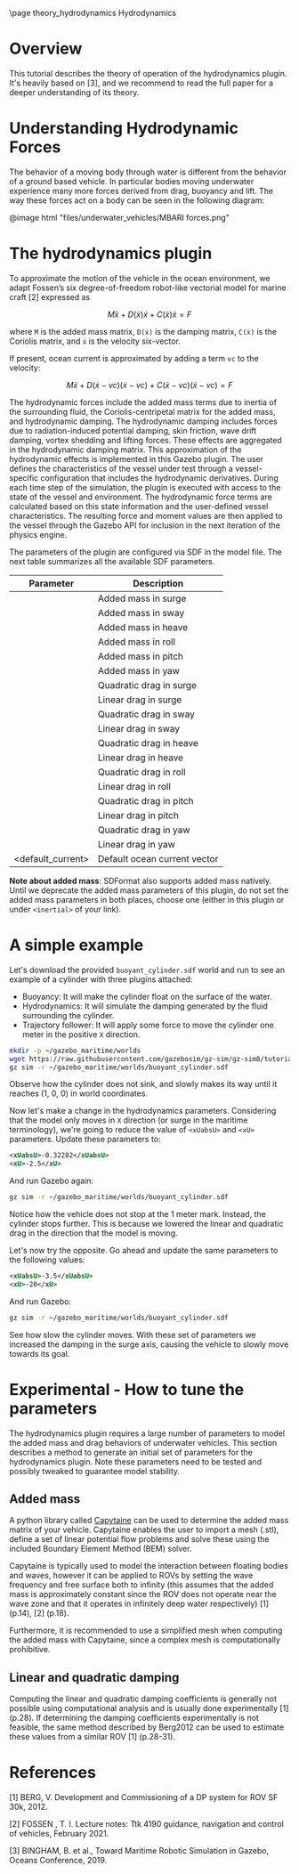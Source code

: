 \page theory_hydrodynamics Hydrodynamics

# Overview

This tutorial describes the theory of operation of the hydrodynamics plugin.
It's heavily based on [3], and we recommend to read the full paper for a deeper
understanding of its theory.

# Understanding Hydrodynamic Forces

The behavior of a moving body through water is different from the behavior of
a ground based vehicle. In particular bodies moving underwater experience many
more forces derived from drag, buoyancy and lift. The way these forces act on
a body can be seen in the following diagram:

@image html "files/underwater_vehicles/MBARI forces.png"

# The hydrodynamics plugin

To approximate the motion of the vehicle in the ocean environment, we adapt
Fossen’s six degree-of-freedom robot-like vectorial model for marine craft [2]
expressed as

$$M ẍ + D(ẋ)ẋ + C(ẋ)ẋ = F$$

where `M` is the added mass matrix, `D(ẋ)` is the damping matrix, `C(ẋ)` is the
Coriolis matrix, and `ẋ` is the velocity six-vector.

If present, ocean current is approximated by adding a term `vc` to the velocity:

$$M ẍ + D(ẋ − vc )(ẋ − vc ) + C(ẋ − vc )(ẋ − vc ) = F$$

The hydrodynamic forces include the added mass terms due to inertia of the
surrounding fluid, the Coriolis-centripetal matrix for the added mass, and
hydrodynamic damping. The hydrodynamic damping includes forces due to
radiation-induced potential damping, skin friction, wave drift damping, vortex
shedding and lifting forces. These effects are aggregated in the hydrodynamic
damping matrix. This approximation of the hydrodynamic effects is implemented in
this Gazebo plugin. The user defines the characteristics of the vessel under
test through a vessel-specific configuration that includes the hydrodynamic
derivatives. During each time step of the simulation, the plugin is executed
with access to the state of the vessel and environment. The hydrodynamic force
terms are calculated based on this state information and the user-defined vessel
characteristics. The resulting force and moment values are then applied to the
vessel through the Gazebo API for inclusion in the next iteration of the physics
engine.

The parameters of the plugin are configured via SDF in the model file.
The next table summarizes all the available SDF parameters.

Parameter         | Description
------------------| -------------
<xDotU>           | Added mass in surge
<yDotV>           | Added mass in sway
<zDotW>           | Added mass in heave
<kDotP>           | Added mass in roll
<mDotQ>           | Added mass in pitch
<nDotR>           | Added mass in yaw
<xUabsU>          | Quadratic drag in surge
<xU>              | Linear drag in surge
<yVabsV>          | Quadratic drag in sway
<yV>              | Linear drag in sway
<zWabsW>          | Quadratic drag in heave
<zW>              | Linear drag in heave
<kPabsP>          | Quadratic drag in roll
<kP>              | Linear drag in roll
<mQabsQ>          | Quadratic drag in pitch
<mQ>              | Linear drag in pitch
<nRabsR>          | Quadratic drag in yaw
<nR>              | Linear drag in yaw
<default_current> | Default ocean current vector

**Note about added mass**: SDFormat also supports added mass natively. Until we
deprecate the added mass parameters of this plugin, do not set the added mass
parameters in both places, choose one (either in this plugin or under
`<inertial>` of your link).

# A simple example

Let's download the provided `buoyant_cylinder.sdf` world and run to see an
example of a cylinder with three plugins attached:

* Buoyancy: It will make the cylinder float on the surface of the water.
* Hydrodynamics: It will simulate the damping generated by the fluid
surrounding the cylinder.
* Trajectory follower: It will apply some force to move the cylinder one meter
in the positive `X` direction.

```bash
mkdir -p ~/gazebo_maritime/worlds
wget https://raw.githubusercontent.com/gazebosim/gz-sim/gz-sim8/tutorials/files/theory_hydrodynamics/buoyant_cylinder.sdf -O ~/gazebo_maritime/worlds/buoyant_cylinder.sdf
gz sim -r ~/gazebo_maritime/worlds/buoyant_cylinder.sdf
```

Observe how the cylinder does not sink, and slowly makes its way until it
reaches (1, 0, 0) in world coordinates.

Now let's make a change in the hydrodynamics parameters. Considering that the
model only moves in `X` direction (or surge in the maritime terminology), we're
going to reduce the value of `<xUabsU>` and `<xU>` parameters. Update these
parameters to:

```xml
<xUabsU>-0.32282</xUabsU>
<xU>-2.5</xU>
```

And run Gazebo again:

```bash
gz sim -r ~/gazebo_maritime/worlds/buoyant_cylinder.sdf
```

Notice how the vehicle does not stop at the 1 meter mark. Instead, the cylinder
stops further. This is because we lowered the linear and quadratic drag in the
direction that the model is moving.

Let's now try the opposite. Go ahead and update the same parameters to the
following values:

```xml
<xUabsU>-3.5</xUabsU>
<xU>-20</xU>
```

And run Gazebo:

```bash
gz sim -r ~/gazebo_maritime/worlds/buoyant_cylinder.sdf
```

See how slow the cylinder moves. With these set of parameters we increased the
damping in the surge axis, causing the vehicle to slowly move towards its goal.

# Experimental - How to tune the parameters

The hydrodynamics plugin requires a large number of parameters to model the
added mass and drag behaviors of underwater vehicles. This section describes a
method to generate an initial set of parameters for the hydrodynamics plugin.
Note these parameters need to be tested and possibly tweaked to guarantee model stability.

## Added mass

A python library called [Capytaine](https://github.com/capytaine/capytaine) can
be used to determine the added mass matrix of your vehicle. Capytaine enables
the user to import a mesh (.stl), define a set of linear potential flow problems
and solve these using the included Boundary Element Method (BEM) solver.

Capytaine is typically used to model the interaction between floating bodies and
waves, however it can be applied to ROVs by setting the wave frequency and free
surface both to infinity (this assumes that the added mass is approximately
constant since the ROV does not operate near the wave zone and that it operates
in infinitely deep water respectively) [1] (p.14), [2] (p.18).

Furthermore, it is recommended to use a simplified mesh when computing the added
mass with Capytaine, since a complex mesh is computationally prohibitive.

## Linear and quadratic damping

Computing the linear and quadratic damping coefficients is generally not
possible using computational analysis and is usually done experimentally
[1] (p.28). If determining the damping coefficients experimentally is not
feasible, the same method described by Berg2012 can be used to estimate these
values from a similar ROV [1] (p.28-31).

# References

[1] BERG, V. Development and Commissioning of a DP system for ROV SF 30k,
2012.

[2] FOSSEN , T. I. Lecture notes: Ttk 4190 guidance, navigation and control of
vehicles, February 2021.

[3] BINGHAM, B. et al., Toward Maritime Robotic Simulation in Gazebo, Oceans
Conference, 2019.
